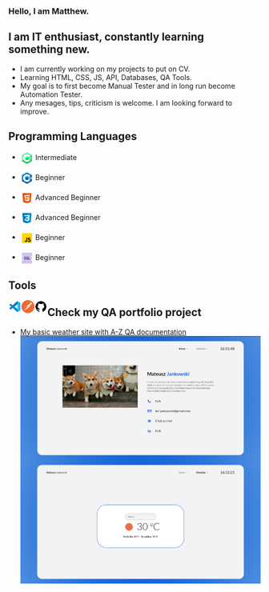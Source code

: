 
### Hello, I am Matthew.

## I am IT enthusiast, constantly learning something new.

- I am currently working on my projects to put on CV.
- Learning HTML, CSS, JS, API, Databases, QA Tools.
- My goal is to first become Manual Tester and in long run become Automation Tester.
- Any mesages, tips, criticism is welcome. I am looking forward to improve.

## Programming Languages

- <p><img align="center" width="26px"  src="https://github.com/SeaaRaider/Images/blob/main/icons8-c-sharp-logo-2-48%20(1).png" /> Intermediate</p>
- <p><img align="center" width="26px" src="https://github.com/SeaaRaider/Images/blob/main/icons8-c%2B%2B-48.png" /> Beginner</p>
- <p><img align="center" width="26px" src="https://github.com/SeaaRaider/Images/blob/main/icons8-html5-48.png" /> Advanced Beginner</p>
- <p><img align="center" width="26px" src="https://github.com/SeaaRaider/Images/blob/main/icons8-css3-48.png" /> Advanced Beginner</p>
- <p><img align="center" width="26px" src="https://github.com/SeaaRaider/Images/blob/main/icons8-javascript-48.png" /> Beginner</p>
- <p><img align="center" width="26px" src="https://github.com/SeaaRaider/Images/blob/main/icons8-sql-48.png" /> Beginner</p>

## Tools
[<img align="left" width="26px" src="https://github.com/SeaaRaider/Images/blob/main/icons8-visual-studio-code-2019-48.png"/>][github]
[<img align="left" width="26px" src="https://github.com/SeaaRaider/Images/blob/main/icons8-postman-is-the-only-complete-api-development-environment-48.png"/>][github]
[<img align="left" width="26px" src="https://github.com/SeaaRaider/Images/blob/main/icons8-github-48.png"/>][github]

## Check my QA portfolio project

- [My basic weather site with A-Z QA documentation][portfolio-website]
[<img align="left" src="https://github.com/SeaaRaider/Images/blob/main/SS%20Homepage.png">][portfolio-website]
[<img align="left" src="https://github.com/SeaaRaider/Images/blob/main/SS%20Weather%20page.png">][portfolio-website]


<br>
<br>

[github]: https://github.com/SeaaRaider
[portfolio-website]: https://github.com/SeaaRaider/website
